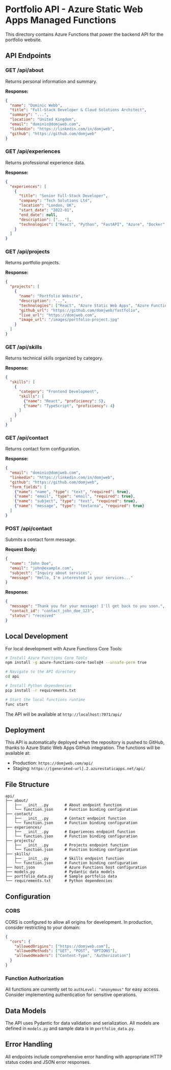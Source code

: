 # Portfolio API - Azure Static Web Apps Managed Functions

This directory contains Azure Functions that power the backend API for the portfolio website.

## API Endpoints

### GET /api/about
Returns personal information and summary.

**Response:**
```json
{
  "name": "Dominic Webb",
  "title": "Full-Stack Developer & Cloud Solutions Architect",
  "summary": "...",
  "location": "United Kingdom",
  "email": "dominic@domjweb.com",
  "linkedin": "https://linkedin.com/in/domjweb",
  "github": "https://github.com/domjweb"
}
```

### GET /api/experiences
Returns professional experience data.

**Response:**
```json
{
  "experiences": [
    {
      "title": "Senior Full-Stack Developer",
      "company": "Tech Solutions Ltd",
      "location": "London, UK",
      "start_date": "2022-01",
      "end_date": null,
      "description": ["..."],
      "technologies": ["React", "Python", "FastAPI", "Azure", "Docker", "PostgreSQL"]
    }
  ]
}
```

### GET /api/projects
Returns portfolio projects.

**Response:**
```json
{
  "projects": [
    {
      "name": "Portfolio Website",
      "description": "...",
      "technologies": ["React", "Azure Static Web Apps", "Azure Functions", "Python", "Vite"],
      "github_url": "https://github.com/domjweb/fastfolio",
      "live_url": "https://domjweb.com",
      "image_url": "/images/portfolio-project.jpg"
    }
  ]
}
```

### GET /api/skills
Returns technical skills organized by category.

**Response:**
```json
{
  "skills": [
    {
      "category": "Frontend Development",
      "skills": [
        {"name": "React", "proficiency": 5},
        {"name": "TypeScript", "proficiency": 4}
      ]
    }
  ]
}
```

### GET /api/contact
Returns contact form configuration.

**Response:**
```json
{
  "email": "dominic@domjweb.com",
  "linkedin": "https://linkedin.com/in/domjweb",
  "github": "https://github.com/domjweb",
  "form_fields": [
    {"name": "name", "type": "text", "required": true},
    {"name": "email", "type": "email", "required": true},
    {"name": "subject", "type": "text", "required": true},
    {"name": "message", "type": "textarea", "required": true}
  ]
}
```

### POST /api/contact
Submits a contact form message.

**Request Body:**
```json
{
  "name": "John Doe",
  "email": "john@example.com",
  "subject": "Inquiry about services",
  "message": "Hello, I'm interested in your services..."
}
```

**Response:**
```json
{
  "message": "Thank you for your message! I'll get back to you soon.",
  "contact_id": "contact_john_doe_123",
  "status": "received"
}
```

## Local Development

For local development with Azure Functions Core Tools:

```bash
# Install Azure Functions Core Tools
npm install -g azure-functions-core-tools@4 --unsafe-perm true

# Navigate to the API directory
cd api

# Install Python dependencies
pip install -r requirements.txt

# Start the local functions runtime
func start
```

The API will be available at `http://localhost:7071/api/`

## Deployment

This API is automatically deployed when the repository is pushed to GitHub, thanks to Azure Static Web Apps GitHub integration. The functions will be available at:

- Production: `https://domjweb.com/api/`
- Staging: `https://[generated-url].2.azurestaticapps.net/api/`

## File Structure

```
api/
├── about/
│   ├── __init__.py       # About endpoint function
│   └── function.json     # Function binding configuration
├── contact/
│   ├── __init__.py       # Contact endpoint function
│   └── function.json     # Function binding configuration
├── experiences/
│   ├── __init__.py       # Experiences endpoint function
│   └── function.json     # Function binding configuration
├── projects/
│   ├── __init__.py       # Projects endpoint function
│   └── function.json     # Function binding configuration
├── skills/
│   ├── __init__.py       # Skills endpoint function
│   └── function.json     # Function binding configuration
├── host.json             # Azure Functions host configuration
├── models.py             # Pydantic data models
├── portfolio_data.py     # Sample portfolio data
└── requirements.txt      # Python dependencies
```

## Configuration

### CORS
CORS is configured to allow all origins for development. In production, consider restricting to your domain:

```json
{
  "cors": {
    "allowedOrigins": ["https://domjweb.com"],
    "allowedMethods": ["GET", "POST", "OPTIONS"],
    "allowedHeaders": ["Content-Type", "Authorization"]
  }
}
```

### Function Authorization
All functions are currently set to `authLevel: "anonymous"` for easy access. Consider implementing authentication for sensitive operations.

## Data Models

The API uses Pydantic for data validation and serialization. All models are defined in `models.py` and sample data is in `portfolio_data.py`.

## Error Handling

All endpoints include comprehensive error handling with appropriate HTTP status codes and JSON error responses.
